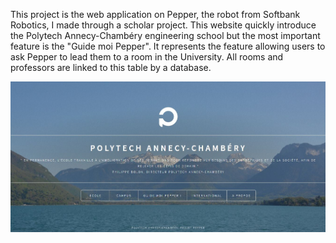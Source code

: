 This project is the web application on Pepper, the robot from Softbank Robotics, I made through a scholar project.
This website quickly introduce the Polytech Annecy-Chambéry engineering school but the most important feature is the "Guide moi Pepper".
It represents the feature allowing users to ask Pepper to lead them to a room in the University. All rooms and professors are linked to this table by a database.

![alt text](https://github.com/johntcha/pepper-tablet/blob/master/homepage.JPG?raw=true)